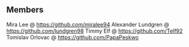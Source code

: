 ## Members

Mira Lee @ https://github.com/miralee94
Alexander Lundgren @ https://github.com/lundgren98
Timmy Elf @ https://github.com/Telf92
Tomislav Orlovac @ https://github.com/PapaPeskwo
